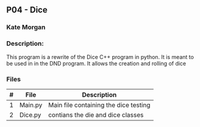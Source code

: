 ## P04 - Dice
### Kate Morgan
### Description:

This program is a rewrite of the Dice C++ program in python. It is meant to be used in
in the DND program. It allows the creation and rolling of dice 

### Files

|   #   | File            | Description                                        |
| :---: | --------------- | -------------------------------------------------- |
|   1   | Main.py         | Main file containing the dice testing              |
|   2   | Dice.py         | contians the die and dice classes                  |
